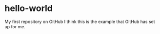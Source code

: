# hello-world
My first repository on GitHub
I think this is the example that GitHub has set up for me.
